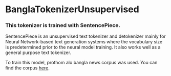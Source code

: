 # BanglaTokenizerUnsupervised
### This tokenizer is trained with **SentencePiece**. ###
SentencePiece is an unsupervised text tokenizer and detokenizer mainly for Neural Network-based text generation systems where the vocabulary size is predetermined prior to the neural model training. It also works well as a general purpose text tokenizer.

To train this model, prothom alo bangla news corpus was used. You can find the corpus [here](https://www.kaggle.com/furcifer/bangla-newspaper-dataset).
